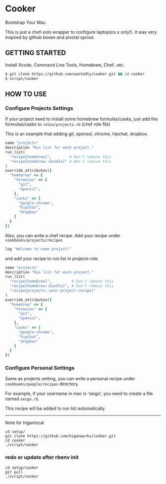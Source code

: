 # Cooker
Bootstrap Your Mac.

This is just a chef-solo wrapper to configure laptop(os x only!).
It was very inspired by github boxen and pivotal sprout.

## GETTING STARTED
Install Xcode, Command Line Tools, Homebrew, Chef...etc.

```bash
$ git clone https://github.com/wantedly/cooker.git && cd cooker
$ script/cooker
```

## HOW TO USE
### Configure Projects Settings
If your project need to install some homebrew formulas/casks,
just add the formulas/casks to `roles/projects.rb` (chef role file)

This is an example that adding git, openssl, chrome, hipchat, dropbox.

```ruby
name "projects"
description "Run list for each project."
run_list(
  "recipe[homebrew]",        # Don't remove this
  "recipe[homebrew::bundle]" # Don't remove this
)
override_attributes({
  "homebrew" => {
    "formulas" => [
      "git",
      "openssl",
    ],
    "casks" => [
      "google-chrome",
      "hipchat",
      "dropbox"
    ]
  }
})
```

Also, you can write a chef recipe.
Add your recipe under `cookbooks/projects/recipes`

```ruby
log "Welcome to some project!"
```

and add your recipe to run list in projects role.

```ruby
name "projects"
description "Run list for each project."
run_list(
  "recipe[homebrew]",         # Don't remove this
  "recipe[homebrew::bundle]", # Don't remove this
  "recipe[projects::your-project-recipe]"
)
override_attributes({
  "homebrew" => {
    "formulas" => [
      "git",
      "openssl",
    ],
    "casks" => [
      "google-chrome",
      "hipchat",
      "dropbox"
    ]
  }
})

```

### Configure Personal Settings
Same as projects setting, you can write a personal recipe under
 `cookbooks/people/recipes` directory.

For example, if your username in mac is 'seigo',
 you need to create a file named `seigo.rb`.

This recipe will be added to run list automatically.


----


Note for higanlocal

```
cd setup/
git clone https://github.com/higanworks/cooker.git
cd cooker
./script/cooker
```

### redo or update after rbenv init


```
cd setup/cooker
git pull
./script/cooker
```
